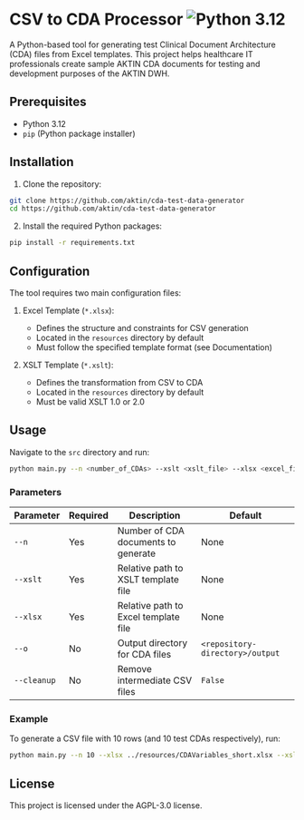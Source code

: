 # CSV to CDA Processor ![Python 3.12](https://img.shields.io/badge/python-3.12-blue)

A Python-based tool for generating test Clinical Document Architecture (CDA) files from Excel templates. This project helps healthcare IT professionals create sample AKTIN CDA documents for testing and development purposes of the AKTIN DWH.

## Prerequisites

- Python 3.12
- `pip` (Python package installer)

## Installation

1. Clone the repository:
```sh
git clone https://github.com/aktin/cda-test-data-generator
cd https://github.com/aktin/cda-test-data-generator
```
2. Install the required Python packages:
```sh
pip install -r requirements.txt
```

## Configuration
The tool requires two main configuration files:

1. Excel Template (`*.xlsx`):
    * Defines the structure and constraints for CSV generation
    * Located in the `resources` directory by default 
    * Must follow the specified template format (see Documentation)


2. XSLT Template (`*.xslt`):
    * Defines the transformation from CSV to CDA 
    * Located in the `resources` directory by default 
    * Must be valid XSLT 1.0 or 2.0

## Usage

Navigate to the `src` directory and run:
```sh
python main.py --n <number_of_CDAs> --xslt <xslt_file> --xlsx <excel_file> [--o <output_dir>][--cleanup]
```

### Parameters

| Parameter | Required | Description                         | Default |
|-----------|----------|-------------------------------------|---------|
| `--n` | Yes | Number of CDA documents to generate | None |
| `--xslt` | Yes | Relative path to XSLT template file | None |
| `--xlsx` | Yes | Relative path to Excel template file         | None |
| `--o` | No | Output directory for CDA files      | `<repository-directory>/output` |
| `--cleanup` | No | Remove intermediate CSV files       | `False` |

### Example

To generate a CSV file with 10 rows (and 10 test CDAs respectively), run:
```sh
python main.py --n 10 --xlsx ../resources/CDAVariables_short.xlsx --xslt ../resources/EmergencyNote.xslt --o ../output
```

## License

This project is licensed under the AGPL-3.0 license.
